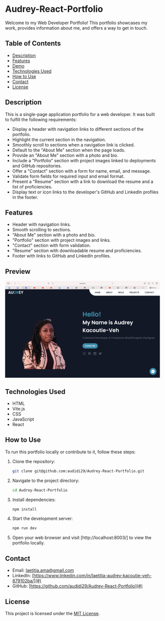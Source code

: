 # Audrey-React-Portfolio

Welcome to my Web Developer Portfolio! This portfolio showcases my work, provides information about me, and offers a way to get in touch.

## Table of Contents
- [Description](#description)
- [Features](#features)
- [Demo](#demo)
- [Technologies Used](#technologies-used)
- [How to Use](#how-to-use)
- [Contact](#contact)
- [License](#license)

## Description

This is a single-page application portfolio for a web developer. It was built to fulfill the following requirements:

- Display a header with navigation links to different sections of the portfolio.
- Highlight the current section in the navigation.
- Smoothly scroll to sections when a navigation link is clicked.
- Default to the "About Me" section when the page loads.
- Provide an "About Me" section with a photo and bio.
- Include a "Portfolio" section with project images linked to deployments and GitHub repositories.
- Offer a "Contact" section with a form for name, email, and message.
- Validate form fields for required input and email format.
- Present a "Resume" section with a link to download the resume and a list of proficiencies.
- Display text or icon links to the developer's GitHub and LinkedIn profiles in the footer.

## Features

- Header with navigation links.
- Smooth scrolling to sections.
- "About Me" section with a photo and bio.
- "Portfolio" section with project images and links.
- "Contact" section with form validation.
- "Resume" section with downloadable resume and proficiencies.
- Footer with links to GitHub and LinkedIn profiles.

## Preview

![alt](src/assets/images/Preview.png)


## Technologies Used

- HTML
- Vite.js
- CSS
- JavaScript
- React

## How to Use

To run this portfolio locally or contribute to it, follow these steps:

1. Clone the repository:

   ```bash
   git clone git@github.com:audidi29/Audrey-React-Portfolio.git
   ```

2. Navigate to the project directory:

   ```bash
   cd Audrey-React-Portfolio
   ```

3. Install dependencies:

   ```bash
   npm install
   ```

4. Start the development server:

   ```bash
   npm run dev
   ```

5. Open your web browser and visit [http://localhost:8003/] to view the portfolio locally.

## Contact

- Email: laetitia.ama@gmail.com
- LinkedIn: [https://www.linkedin.com/in/laetitia-audrey-kacoutie-veh-879102ba/](#)
- GitHub: [https://github.com/audidi29/Audrey-React-Portfolio](#)

## License

This project is licensed under the [MIT License](LICENSE).